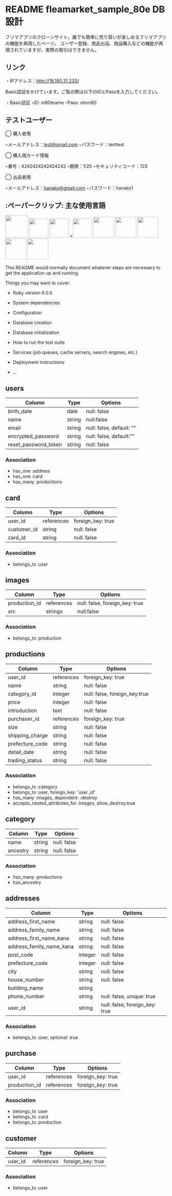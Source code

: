 # README fleamarket_sample_80e DB設計

フリマアプリのクローンサイト。誰でも簡単に売り買いが楽しめるフリマアプリの機能を再現したページ。 ユーザー登録、商品出品、商品購入などの機能が再現されていますが、実際の取引はできません。

## リンク
・IPアドレス：http://18.180.31.233/

Basic認証をかけています。ご覧の際は以下のIDとPassを入力してください。

・Basic認証
  ◦ID: m80teame
  ◦Pass: otnm80


## テストユーザー

◯ 購入者用

  ◦メールアドレス：test@gmail.com
  ◦パスワード：testtest

◯ 購入用カード情報

  ◦番号：4242424242424242
  ◦期限：1/25
  ◦セキュリティコード：123

◯ 出品者用

  ◦メールアドレス：hanako@gmail.com
  ◦パスワード：hanako1


## :ペーパークリップ: 主な使用言語
<a><img src="logo.png" width="70px;" /></a> <!-- rubyのロゴ -->
<a><img src="rails-logo.png" height="60px;" /></a> <!-- RubyOnRailsのロゴ -->
<a><img src="haml.png" height="60px;" /></a> <!-- Hamlのロゴ -->
<a><<img src="saas-457964.png" height="60px" /></a> <!-- Scssのロゴ -->
<a><img src="js.png" height="65px;" /></a> <!-- javascriptのロゴ -->
<a><img src="jquery-logo.png" height="65px;" /></a> <!-- jQueryのロゴ -->
<a><img src="Linux_Pengin_logo.png" height="65px;" /></a><!-- Linuxのロゴ -->
<a><img src="mysql_icon.png" height="65px;" /></a> <!-- MYSQLのロゴ -->
<a><img src="AWS.jpg" height="65px;" /></a> <!-- AWSのロゴ -->





This README would normally document whatever steps are necessary to get the
application up and running.

Things you may want to cover:

* Ruby version 6.0.0

* System dependencies

* Configuration

* Database creation

* Database initialization

* How to run the test suite

* Services (job queues, cache servers, search engines, etc.)

* Deployment instructions

* ...


## users
|Column|Type|Options|
|------|----|-------|
|birth_date|date|null: false|
|name|string|null:false|
|email|string|null: false, default: ""|
|encrypted_password|string|null: false, default:""|
|reset_password_token|string|null: false|
### Association
- has_one :address
- has_one :card
- has_many :productions


## card
|Column|Type|Options|
|------|----|-------|
|user_id|references|foreign_key: true|
|customer_id|string|null: false|
|card_id|string|null: false|
### Association
- belongs_to :user


## images
|Column|Type|Options|
|------|----|-------|
|production_id|references|null: false, foreign_key: true|
|src|strings|null:false|
### Association
- belongs_to :production


## productions
|Column|Type|Options|
|------|----|-------|
|user_id|references|foreign_key: true|
|name|string|null: false|
|category_id|integer|null: false, foreign_key:true|
|price|integer|null: false|
|introduction|text|null: false|
|purchaser_id|references|foreign_key: true|
|size|string|null: false|
|shipping_charge|string|null: false|
|prefecture_code|string|null: false|
|detail_date|string|null: false|
|trading_status|string|null: false|
### Association
- belongs_to :category
- belongs_to :user, foreign_key: 'user_id'
- has_many :images, dependent: :destroy
- accepts_nested_attributes_for :images,
  allow_destroy:true


## category
|Column|Type|Options|
|------|----|-------|
|name|string|null: false|
|ancestry|string|null: false|
### Association
- has_many :productions
- has_ancestry


## addresses
|Column|Type|Options|
|------|----|-------|
|address_first_name|string|null: false|
|address_family_name|string|null: false|
|address_first_name_kana|string|null: false|
|address_family_name_kana|string|null: false|
|post_code|integer|null: false|
|prefecture_code|integer|null: false|
|city|string|null: false|
|house_number|string|null: false|
|building_name|string||
|phone_number|string|null: false, unique: true|
|user_id|string|null: false, foreign_key: true|
### Association
- belongs_to :user, optional: true


## purchase
|Column|Type|Options|
|------|----|-------|
|user_id|references|foreign_key: true|
|production_id|references|foreign_key: true|
### Association
- belongs_to :user
- belongs_to :card
- belongs_to :production


## customer
|Column|Type|Options|
|------|----|-------|
|user_id|references|foreign_key: true|
### Association
- belongs_to :user


